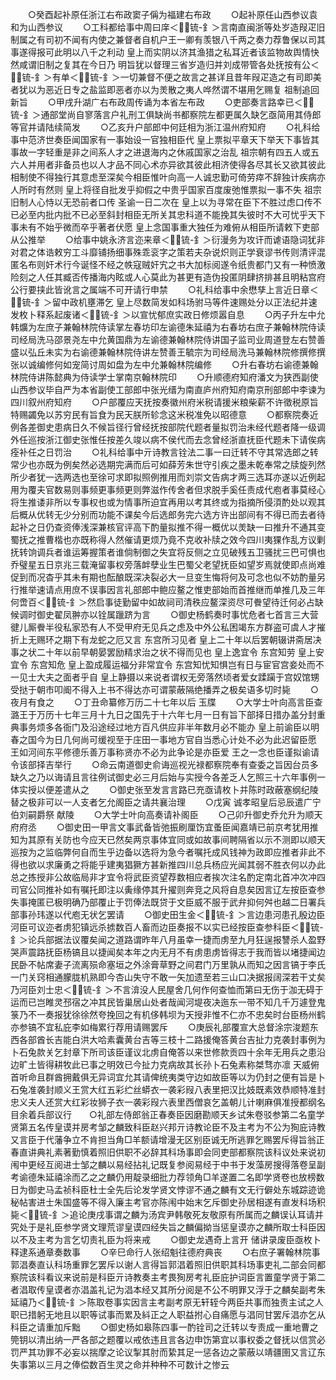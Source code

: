 <!-- { "loadSidebar": true } -->
　　○癸酉起补原任浙江右布政窦子偁为福建右布政
　　○起补原任山西参议袁和为山西参议
　　○工科都给事中周曰庠＜锍-釒＞言南直闽浙等处岁造叚疋旧制属之有司初不闻有内使之兼督者自机户王一卿有羡银八千两之奏力荐鲁保以司其事遂得报可此明以八千之利动  皇上而实阴以济其渔猎之私耳近者该监物故舆情快然咸谓旧制之复其在今日乃  明旨犹以督理三省岁造归并刘成带管各处抚按有公＜锍-釒＞有单＜锍-釒＞一切兼督不便之故言之甚详且昔年叚疋造之有司即美者犹以为恶近日专之盐监即恶者亦以为羙散之夷人哗然谓不堪用乞赐复  祖制追回新旨
　　○甲戌升湖广右布政周传诵为本省左布政
　　○吏部奏言路幸已＜锍-釒＞通部堂尚自寥落言户礼刑工俱缺尚书都察院左都更属久缺乞亟简用其侍郎等官并请陆续简发
　　○乙亥升户部郎中何廷相为浙江温州府知府
　　○礼科给事中范济世奏臣闻国家有一事始设一官独相臣代  皇上票拟平章天下举天下事皆其事故一字轻重是非之间系人才之进退海内之休戚国家之治乱  祖宗朝有四五人或五六人并用者非备员也以人才品不同心术亦异欲其彼此相济使得各尽其长又欲其彼此相制使不得独行其意虑至深矣今相臣惟叶向高一人诚忠勤可倚劳瘁不辞独计疾病亦人所时有然则  皇上将径自批发乎抑假之中贵乎国家百度废弛惟票拟一事不失  祖宗旧制人心恃以无恐前者口传  圣谕一日二次在  皇上以为寻常在臣下不胜过虑口传不已必至内批内批不已必至斜封相臣无所关其忠科道不能挽其失彼时不大可忧乎天下事未有不始乎微而卒乎著者伏愿  皇上念国事重大独任为难俯从相臣所请敕下吏部从公推举
　　○给事中姚永济言迩来章＜锍-釒＞衍漫务为攻讦而谑语隐词犹非对君之体诰敕穷工斗靡铺扬细事殊乖衮字之策若夫杂说炽则正学衰谬书传则清评混匿名布则奸术行今诞怪不经之帙寇贼奸宄之书大加标阅遂令纸贵都门又有一种愤激险刻之人任其臧否传播海内眩或人心莫此为甚更有造伪投匿阴肆挤排甚且明粘宫府公行要挟此皆讹言之属端不可开请行申禁
　　○礼科给事中余懋孳上言近日章＜锍-釒＞留中政机壅滞乞  皇上尽数简发如科场驸马等件速赐处分以正法纪并速发枚卜释系起废诸＜锍-釒＞以宣忧郁庶实政日修烦嚣自息
　　○丙子升左中允韩爌为左庶子兼翰林院侍读掌左春坊印左谕德朱延禧为右春坊右庶子兼翰林院侍读司经局洗马邵景尧左中允黄国鼎为左谕德兼翰林院侍讲国子监司业周道登左右赞善盛以弘丘未实为右谕德兼翰林院侍讲左赞善王毓宗为司经局洗马兼翰林院修撰修撰张以诚编修何如宠简讨周如盘为左中允兼翰林院编修
　　○升右春坊右谕德兼翰林院侍讲陈懿典为侍读学士掌南京翰林院印
　　○升顺德府知府潘文为狭西副使山西参议毕自严为本省副使工部郎中张光缙为南直庐州府知府南京刑部郎中李谏为四川叙州府知府
　　○户部覆应天抚按奏徽州府米税请援米粮柴薪不许徵税原旨特赐蠲免以苏穷民有旨食为民天朕所轸念这米税准免以昭德意
　　○都察院奏近例各差御史患病日久不候旨径行曾经抚按部院代题者量拟罚治未经代题者降一级调外任巡按浙江御史张惟任按差久竣以病不侯代而去念曾经浙直抚臣代题未下请俟病痊补任之日罚治
　　○礼科给事中亓诗教言铨法二事一曰迁转不守其常选郎之转常少也亦既为例矣然必选期完满而后可如薛芳朱世守引疾之墨未乾奉常之牍旋列然所少者犹一选两选也至徐可求即拟照例推用而刘崇文告病才两三选耳亦遂以近例起用为覆夫官数易则事频更事频更则弊滋作传舍者但求脱手奚任责成代庖者事莫经心将生推诿非所以专事权也或为情事所迫宜再用以考其终或为指摘所侵湏酌处以观其后概从优转无少分别而功能不课矣今后选郎务完六选方许出部间有不得已而去者待起补之日仍查资俸浅深兼核官评高下酌量拟推不得一概优以羙缺一曰推升不通其变蜀抚之推曹楷也亦既称得人然催请更烦乃竟不克收补牍之效今四川夷猓作乱方议剿抚转饷调兵者谁运筹握策者谁倘制御之失宜将反侧之立见破残五卫骚扰三巴可惧也乔璧星五日京兆三载淹留事权旁落衅孽业生巴蜀父老望抚臣如望岁焉就使即点尚难促到而况杳乎其未有期也酝酿既深决裂必大一旦变生悔将何及可念也似不妨酌量另行推举速请点用庶不误事因言礼部郎中鲍应鳌之惟吏部始而首推继而单推几及三年何啻百＜锍-釒＞然启事徒勤留中如故祠司清秩应鳌深资尽可餋望待迁何必占缺候调时御史翟凤翀亦以铨属躐跻为言
　　○御史杨鹤奏时事忧危者七首言三大营徤儿厮餋半役私家恐有人不受甲府无见兵之虑及中外公私困竭东方群盗可虞人才摧折上无赐环之期下有龙蛇之厄又言  东宫所习见者  皇上二十年以后罢朝辍讲斋居决事之状二十年以前早朝晏罢励精求治之状不得而见也  皇上逸宜令  东宫知劳  皇上安宜令  东宫知危  皇上盈成履运福分非常宜令  东宫知忧知惧岂有日与宦官宫妾处而不一见士大夫之面者乎自  皇上静摄以来说者谓权无旁落然顷者爱女蹂躏于宫奴馆甥受挞于朝市叩阍不得入上书不得达亦可谓蒙蔽隔绝播弄之极矣语多切时毙
　　○夜月有食之
　　○丁丑命纂修万历二十七年以后  玉牒
　　○大学士叶向高言臣查  潞王于万历十七年三月十九日之国先于十六年七月一日有旨下部择日措办盖分封重典事务烦多各衙门及沿途经过地方百凡供应非半年数月必不能办  皇上前谕臣以明春之国今为日几何尚可缓视至于庄田一事地方官自当悉心计处不必为此迟留臣愿  王如河间东平修德乐善万事称贤亦不必为此争论是亦臣爱  王之一念也臣谨拟谕请令该部择吉举行
　　○命云南道御史俞诲巡视光禄都察院奉有查委之旨因台员多缺久之乃以诲请且言往例试御史必三月后始与实授今各差乏人乞照三十六年事例一体实授以便差遣从之
　　○御史张至发言言路已充亟请枚卜并陈时政蔽塞纲纪陵替之极非可以一人支者乞允阁臣之请共襄治理
　　○戊寅  诚孝昭皇后忌辰遣广宁伯刘嗣爵祭  献陵
　　○大学士叶向高奏请补阁臣
　　○己卯升御史乔允升为顺天府府丞
　　○御史田一甲言文事武备皆弛振刷厘饬宜蚤臣闻嘉靖已前京考犹用推知为其原有关防也今应天已然矣两京事体宜同或如故事间聘隔省以示不测即以顺天巡按为之监临弊何自而生乎边备以选将为急今者嘱托成风钱神为政即应推者非此不得也欲以求廉勇之将能乎建夷猖獗方甚新推四川总兵杨应光闻其弱不胜衣何以办此总之拣授非公故临局非才宜令将武臣资望荐数相应者挨次注名酌定南北首冲次冲四司官公同推补如有嘱托即注以夤缘停其升擢则奔竞之风将自息矣因言辽左按臣查参失事掩匿已极明确乃部覆止于罚俸法既贷于文臣威不服于武弁抑何舛也越二日署兵部事孙玮遂以代庖无状乞罢请
　　○御史田生金＜锍-釒＞言边患河患孔殷边臣河臣可议迩者虏犯镇远杀掳数百人畜而边臣奏报不以实已经按臣查参科臣＜锍-釒＞论兵部据法议覆矣闻之道路谓昨年八月虽幸一捷而虏至九月狂逞报讐杀人盈野哭声震路抚臣杨镐且以捷闻矣本年之内无月不有虏患虏皆得志于我而皆以堵捷闻边民卧不帖席妻子流离殒命塞垣之外涂膏草野之间君门万里孰从而知之因言镐于李氏一门关窍相通朦胧机熟即今杏山失守不敢一矢加遗至若三山口决据报阔深若干丈矣乃河臣刘士忠＜锍-釒＞不言渰没人民屋舍几何作何查恤而第曰无伤于泇无碍于运而已岂睢灵邳宿之冲其民皆巢居山处者哉闻河堤夜决迤东一带不知几千万遽登鬼箓乃不一奏报犹徐徐然夸挽回之有机侈韩坝为天授非惟不仁亦不忠矣时台臣杨州鹤亦参镐不宜私庇李如梅累行荐用请赐罢斥
　　○庚辰礼部覆宣大总督涂宗浚题东西各部酋长吉能白洪大哈素囊黄台吉等三枝十二路援俺答黄台吉扯力克袭封事例为卜石兔款关乞封章下所司该臣谨议北虏自俺答以来世修款贡四十余年无用兵之患沿边旷土皆得耕牧此已事之明效已今扯力克病故其长孙卜石兔素称桀骛亦凛  天威俯首听命且群酋拥戴俱无异词宜允其请俾统夷类守边如故臣等以为仍封之便有旨是卜石兔准袭封顺义王赏大红五彩纻丝蟒衣一袭彩叚八表里把汉比妓既素效恭顺特准封忠义夫人还赏大红彩妆狮子衣一袭彩叚六表里西僧哀乞盖朝儿计喇麻俱准授都纲名目余着兵部议行　　○礼部左侍郎翁正春奏臣因磨勘顺天乡试朱卷驳参第二名童学贤第五名传皇谟并房考邹之麟致科臣赵兴邦亓诗教论臣不及主考为不公为狥庇诗教又言臣于代藩争立不肯担当角□羊额请增漫无区别臣诚无所逃罪乞赐罢斥得旨翁正春直讲典礼素著勤慎着照旧供职不必辞其科场事即会同吏部都察院该科议处来说初闱中更经互阅进士邹之麟以易经拈礼记既复参阅易经于中书于发藻房搜得落卷呈副考谕德朱延禧涂而乙之之麟仍用靛录细批力荐领角□羊遂置二名即学贤卷也放榜数日为御史马孟祯科臣杜士全先后论发学贤文悖谬不通之麟有文无行僻处东城踪迹诡秘帖害进士朱国盛等不得入廉主考官亦陈闱中始末乞斥御史孙居相遂有直发科场积毙＜锍-釒＞追论庚戌事谓之麟为汤宾尹韩敬死友敬原有所属而之麟误认耳请并究处于是礼臣参学贤文理荒谬皇谟四经失旨之麟偏拗当惩皇谟亦之麟所取士科臣因以不及主考为言乞切责礼臣为将来戒
　　○御史龙遇奇上言开  储讲录废臣亟枚卜释逮系通章奏数事
　　○辛巳命行人张绍魁往德府典丧
　　○右庶子署翰林院事郭淐奏直认科场重罪乞罢斥以谢人言得旨郭淐着照旧供职其科场事吏礼二部会同都察院该科看议来说前是科臣亓诗教奏主考畏狥房考礼臣庇护词臣言置童学贤于第二者淐取传皇谟者亦淐盖礼记为淐本经又其所分阅是不公不明罪又浮于之麟矣副考朱延禧乃＜锍-釒＞陈取卷事实因言主考副考原无轩轾今两臣共事而独责主试之人职已措躬无地且以职等试事而累及紏正之人职益拊心自痛愿与淐同甘罢斥淐亦乞从科臣之请重加斥黜
　　○御史杨如皋陈四事一酌铨司之迁转以专责成一重地曹之筦钥以清出纳一严各部之题覆以戒依违且言各边申饬第宜以事权委之督抚以信赏必罚严其功罪不必妄以揣摩之论议掣其肘而絷其足一惩各边之蒙蔽以靖疆圉又言辽东失事第以三月之俸偿数百生灵之命并种种不可数计之惨云
